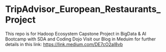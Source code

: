 # TripAdvisor_European_Restaurants_Project
This repo is for Hadoop Ecosystem Capstone Project in BigData &amp; AI Bootcamp with SDA and Coding Dojo
Visit our Blog in Meduim for further details in this link: https://link.medium.com/DE7cO2aI8vb
